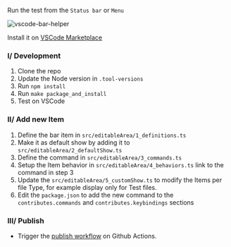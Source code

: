 Run the test from the `Status bar` or `Menu`

![vscode-bar-helper](https://user-images.githubusercontent.com/11751745/229404715-51f1b21e-b30a-4052-8cda-96406979dd26.png)

Install it on [VSCode Marketplace](https://marketplace.visualstudio.com/items?itemName=andyduong1920.bar-helper)

### I/ Development

1. Clone the repo
2. Update the Node version in `.tool-versions`
3. Run `npm install`
4. Run `make package_and_install`
5. Test on VSCode

### II/ Add new Item
1. Define the bar item in `src/editableArea/1_definitions.ts`
2. Make it as default show by adding it to `src/editableArea/2_defaultShow.ts`
3. Define the command in `src/editableArea/3_commands.ts`
4. Setup the Item behavior in `src/editableArea/4_behaviors.ts` link to the command in step 3
5. Update the `src/editableArea/5_customShow.ts` to modify the Items per file Type, for example display only for Test files.
6. Edit the `package.json` to add the new command to the `contributes.commands` and `contributes.keybindings` sections

### III/ Publish

- Trigger the [publish workflow](https://github.com/andyduong1920/vscode-bar-helper/actions/workflows/publish.yml) on Github Actions.
